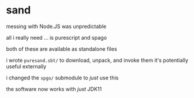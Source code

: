 

# sand

messing with Node.JS was unpredictable

all i really need ... is purescript and spago

both of these are available as standalone files

i wrote `puresand.sbt/` to download, unpack, and invoke them
	it's potentially useful externally

i changed the `spgo/` submodule to *just* use this

the software now works with *just* JDK11
